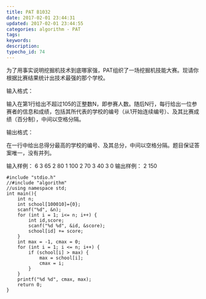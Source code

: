 ```yaml
---
title: PAT B1032
date: 2017-02-01 23:44:31
updated: 2017-02-01 23:44:55
categories: algorithm - PAT
tags: 
keywords:
description:
typecho_id: 74
---
```


为了用事实说明挖掘机技术到底哪家强，PAT组织了一场挖掘机技能大赛。现请你根据比赛结果统计出技术最强的那个学校。

输入格式：

输入在第1行给出不超过105的正整数N，即参赛人数。随后N行，每行给出一位参赛者的信息和成绩，包括其所代表的学校的编号（从1开始连续编号）、及其比赛成绩（百分制），中间以空格分隔。

输出格式：

在一行中给出总得分最高的学校的编号、及其总分，中间以空格分隔。题目保证答案唯一，没有并列。

输入样例：
6
3 65
2 80
1 100
2 70
3 40
3 0
输出样例：
2 150

    #include "stdio.h"
    //#include "algorithm"
    //using namespace std;
    int main(){
        int n;
        int school[100010]={0};
        scanf("%d", &n);
        for (int i = 1; i<= n; i++) {
            int id,score;
            scanf("%d %d", &id, &score);
            school[id] += score;
        }
        int max = -1, cmax = 0;
        for (int i = 1; i <= n; i++) {
            if (school[i] > max) {
                max = school[i];
                cmax = i;
            }
        }
        printf("%d %d", cmax, max);
        return 0;
    }

